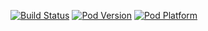 [![Build Status](https://travis-ci.org/plandem/FXModelValidation.svg)](https://travis-ci.org/plandem/FXModelValidation)
[![Pod Version](http://img.shields.io/cocoapods/v/FXModelValidation.svg?style=flat)](http://cocoadocs.org/docsets/FXModelValidation/)
[![Pod Platform](http://img.shields.io/cocoapods/p/FXModelValidation.svg?style=flat)](http://cocoadocs.org/docsets/FXModelValidation/)

